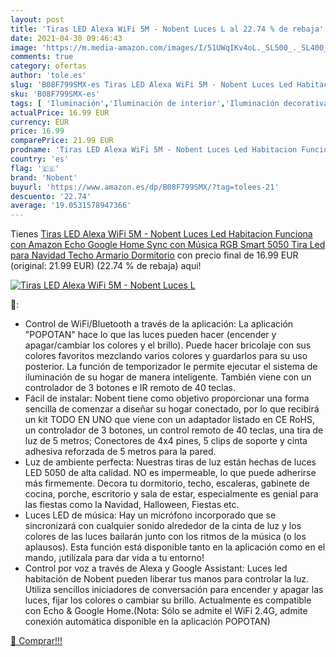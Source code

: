 ```yaml
---
layout: post
title: 'Tiras LED Alexa WiFi 5M - Nobent Luces L al 22.74 % de rebaja'
date: 2021-04-30 09:46:43
image: 'https://m.media-amazon.com/images/I/51UWqIKv4oL._SL500_._SL400_.jpg'
comments: true
category: ofertas
author: 'tole.es'
slug: 'B08F799SMX-es Tiras LED Alexa WiFi 5M - Nobent Luces Led Habitacion...'
sku: 'B08F799SMX-es'
tags: [ 'Iluminación','Iluminación de interior','Iluminación decorativa y para usos específicos de interior','Tiras LED de interior','alexa','amazon','echo','google','home','nobent', ]
actualPrice: 16.99 EUR
currency: EUR
price: 16.99
comparePrice: 21.99 EUR
prodname: 'Tiras LED Alexa WiFi 5M - Nobent Luces Led Habitacion Funciona con Amazon Echo Google Home  Sync con Música  RGB Smart 5050 Tira Led para Navidad  Techo  Armario  Dormitorio'
country: 'es'
flag: '🇪🇸'
brand: 'Nobent'
buyurl: 'https://www.amazon.es/dp/B08F799SMX/?tag=tolees-21'
descuento: '22.74'
average: '19.0531578947366'
---
```


Tienes [Tiras LED Alexa WiFi 5M - Nobent Luces Led Habitacion Funciona con Amazon Echo Google Home  Sync con Música  RGB Smart 5050 Tira Led para Navidad  Techo  Armario  Dormitorio](https://www.amazon.es/dp/B08F799SMX/?tag=tolees-21) con precio final de  16.99 EUR (original: 21.99 EUR) (22.74 %  de rebaja) aqui!

[![Tiras LED Alexa WiFi 5M - Nobent Luces L](https://m.media-amazon.com/images/I/51UWqIKv4oL._SL500_._SL400_.jpg)](https://www.amazon.es/dp/B08F799SMX/?tag=tolees-21)

🔎:

- Control de WiFi/Bluetooth a través de la aplicación: La aplicación "POPOTAN" hace lo que las luces pueden hacer (encender y apagar/cambiar los colores y el brillo). Puede hacer bricolaje con sus colores favoritos mezclando varios colores y guardarlos para su uso posterior. La función de temporizador le permite ejecutar el sistema de iluminación de su hogar de manera inteligente. También viene con un controlador de 3 botones e IR remoto de 40 teclas.
- Fácil de instalar: Nobent tiene como objetivo proporcionar una forma sencilla de comenzar a diseñar su hogar conectado, por lo que recibirá un kit TODO EN UNO que viene con un adaptador listado en CE RoHS, un controlador de 3 botones, un control remoto de 40 teclas, una tira de luz de 5 metros; Conectores de 4x4 pines, 5 clips de soporte y cinta adhesiva reforzada de 5 metros para la pared.
- Luz de ambiente perfecta: Nuestras tiras de luz están hechas de luces LED 5050 de alta calidad. NO es impermeable, lo que puede adherirse más firmemente. Decora tu dormitorio, techo, escaleras, gabinete de cocina, porche, escritorio y sala de estar, especialmente es genial para las fiestas como la Navidad, Halloween, Fiestas etc.
- Luces LED de música: Hay un micrófono incorporado que se sincronizará con cualquier sonido alrededor de la cinta de luz y los colores de las luces bailarán junto con los ritmos de la música (o los aplausos). Esta función está disponible tanto en la aplicación como en el mando, ¡utilízala para dar vida a tu entorno!
- Control por voz a través de Alexa y Google Assistant: Luces led habitación de Nobent pueden liberar tus manos para controlar la luz. Utiliza sencillos iniciadores de conversación para encender y apagar las luces, fijar los colores o cambiar su brillo. Actualmente es compatible con Echo & Google Home.(Nota: Sólo se admite el WiFi 2.4G, admite conexión automática disponible en la aplicación POPOTAN)

[🛒 Comprar!!!](https://www.amazon.es/dp/B08F799SMX/?tag=tolees-21)
